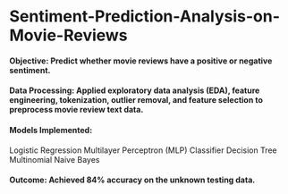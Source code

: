 # Sentiment-Prediction-Analysis-on-Movie-Reviews
#### Objective: Predict whether movie reviews have a positive or negative sentiment.
#### Data Processing: Applied exploratory data analysis (EDA), feature engineering, tokenization, outlier removal, and feature selection to preprocess movie review text data.
#### Models Implemented:
Logistic Regression
Multilayer Perceptron (MLP) Classifier
Decision Tree
Multinomial Naive Bayes
#### Outcome: Achieved 84% accuracy on the unknown testing data.
